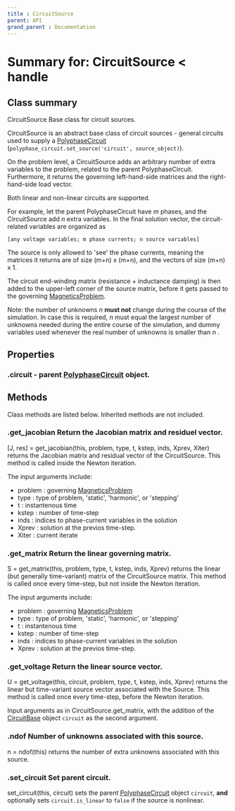 ```yaml
---
title : CircuitSource
parent: API
grand_parent : Documentation
---
```

# Summary for: **CircuitSource**  < handle

## Class summary

CircuitSource Base class for circuit sources.

CircuitSource is an abstract base class of circuit sources - general
circuits used to supply a [PolyphaseCircuit](PolyphaseCircuit.html)
(`polyphase_circuit.set_source('circuit', source_object)`).

On the problem level, a CircuitSource adds an arbitrary number of
extra variables to the problem, related to the parent
PolyphaseCircuit. Furthermore, it returns the governing
left-hand-side matrices and the right-hand-side load vector.

Both linear and non-linear circuits are supported.

For example, let the parent PolyphaseCircuit have *m*  phases, and the
CircuitSource add *n*  extra variables. In the final solution vector,
the circuit-related variables are organized as

`[any voltage variables; m phase currents; n source variables]`

The source is only allowed to 'see' the phase currents, meaning the
matrices it returns are of size (m+n) x (m+n), and the vectors of
size (m+n) x 1.

The circuit end-winding matrix (resistance + inductance damping) is
then added to the upper-left corner of the source matrix, before it
gets passed to the governing [MagneticsProblem](MagneticsProblem.html).

Note: the number of unknowns *n*  **must not**  change during the course
of the simulation. In case this is required, *n*  must equal the
largest number of unknowns needed during the entire course of the
simulation, and dummy variables used whenever the real number of
unknowns is smaller than *n* .

## Properties

### .**circuit** - parent [PolyphaseCircuit](PolyphaseCircuit.html) object.


## Methods

Class methods are listed below. Inherited methods are not included.

### .**get_jacobian** Return the Jacobian matrix and residuel vector.

[J, res]  = get_jacobian(this, problem, type, t, kstep, inds, Xprev, Xiter)
returns the Jacobian matrix and residual vector of the
CircuitSource. This method is called inside the Newton iteration.

The input arguments include:
* problem : governing [MagneticsProblem](MagneticsProblem.html)
* type : type of problem, 'static', 'harmonic', or 'stepping'
* t : instantenous time
* kstep : number of time-step
* inds : indices to phase-current variables in the solution
* Xprev : solution at the previos time-step.
* Xiter : current iterate

### .**get_matrix** Return the linear governing matrix.

S = get_matrix(this, problem, type, t, kstep, inds, Xprev)
returns the linear (but generally time-variant) matrix of the
CircuitSource matrix. This method is called once every time-step,
but not inside the Newton iteration.

The input arguments include:
* problem : governing [MagneticsProblem](MagneticsProblem.html)
* type : type of problem, 'static', 'harmonic', or 'stepping'
* t : instantenous time
* kstep : number of time-step
* inds : indices to phase-current variables in the solution
* Xprev : solution at the previos time-step.

### .**get_voltage** Return the linear source vector.

U = get_voltage(this, circuit, problem, type, t, kstep, inds, Xprev)
returns the linear but time-variant source vector associated with
the Source. This method is called once every time-step, before the
Newton iteration.

Input arguments as in CircuitSource.get_matrix, with the addition
of the [CircuitBase](CircuitBase.html) object `circuit` as the second argument.

### .**ndof** Number of unknowns associated with this source.

n = ndof(this) returns the number of extra unknowns associated
with this source.

### .**set_circuit** Set parent circuit.

set_circuit(this, circuit) sets the parent [PolyphaseCircuit](PolyphaseCircuit.html)
object `circuit`, **and**  optionally sets `circuit.is_linear` to
`false` if the source is nonlinear.


